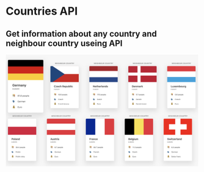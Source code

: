 # Countries API
## Get information about any country and neighbour country useing API
![image](img/screenshot.png)

